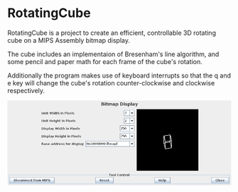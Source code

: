 RotatingCube
============

RotatingCube is a project to create an efficient, controllable 3D rotating cube on a MIPS Assembly bitmap display.

The cube includes an implementaion of Bresenham's line algorithm, and some pencil and paper math for each frame of the cube's rotation.

Additionally the program makes use of keyboard interrupts so that the q and e key will change the cube's rotation counter-clockwise and clockwise respectively.

![screenshot](./Cube.png)
